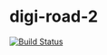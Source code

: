 digi-road-2
===========

[![Build Status](https://travis-ci.org/melam/digi-road-2.png)](https://travis-ci.org/melam/digi-road-2)
